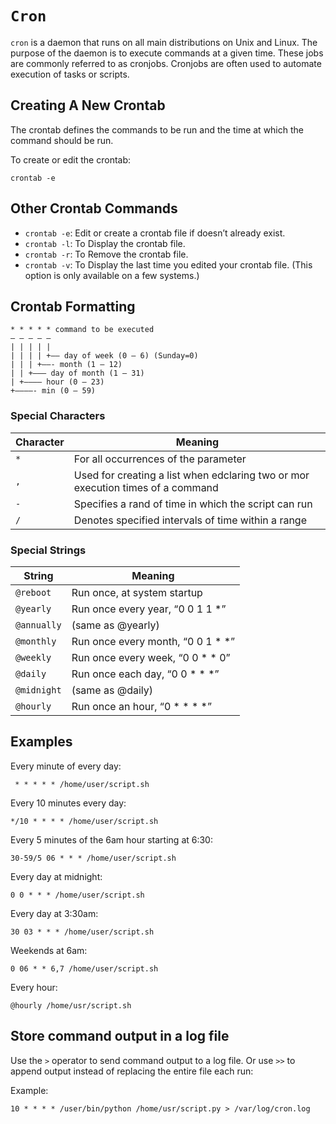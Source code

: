 # `Cron`

`cron` is a daemon that runs on all main distributions on Unix and Linux. The purpose of the daemon is to execute commands at a given time. These jobs are commonly referred to as cronjobs. Cronjobs are often used to automate execution of tasks or scripts.

## Creating A New Crontab

The crontab defines the commands to be run and the time at which the command should be run.

To create or edit the crontab:

`crontab -e`

## Other Crontab Commands

- `crontab -e`: Edit or create a crontab file if doesn’t already exist.
- `crontab -l`: To Display the crontab file.
- `crontab -r`: To Remove the crontab file.
- `crontab -v`: To Display the last time you edited your crontab file. (This option is only available on a few systems.)

## Crontab Formatting

```
* * * * * command to be executed
– – – – –
| | | | |
| | | | +—– day of week (0 – 6) (Sunday=0)
| | | +——- month (1 – 12)
| | +——— day of month (1 – 31)
| +———– hour (0 – 23)
+————- min (0 – 59)
```

### Special Characters

| Character | Meaning |
|-----------|---------|
| `*` | For all occurrences of the parameter |
| `,` | Used for creating a list when edclaring two or mor execution times of a command |
| `-` | Specifies a rand of time in which the script can run |
| `/` | Denotes specified intervals of time within a range |

### Special Strings

| String | Meaning |
|--------|---------|
| `@reboot` | Run once, at system startup |
| `@yearly` | Run once every year, “0 0 1 1 *” |
| `@annually` | (same as @yearly) |
| `@monthly` | Run once every month, “0 0 1 * *” |
| `@weekly` | Run once every week, “0 0 * * 0” |
| `@daily` | Run once each day, “0 0 * * *” |
| `@midnight` | (same as @daily) |
| `@hourly` | Run once an hour, “0 * * * *” |

## Examples

Every minute of every day:

` * * * * * /home/user/script.sh`

Every 10 minutes every day:

`*/10 * * * * /home/user/script.sh`

Every 5 minutes of the 6am hour starting at 6:30:

`30-59/5 06 * * * /home/user/script.sh`

Every day at midnight:

`0 0 * * * /home/user/script.sh`

Every day at 3:30am:

`30 03 * * * /home/user/script.sh`

Weekends at 6am:

`0 06 * * 6,7 /home/user/script.sh`

Every hour:

`@hourly /home/usr/script.sh`

## Store command output in a log file

Use the `>` operator to send command output to a log file. Or use `>>` to append output instead of replacing the entire file each run:

Example:

`10 * * * * /user/bin/python /home/usr/script.py > /var/log/cron.log`